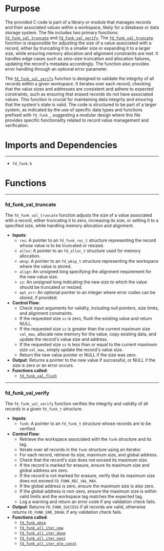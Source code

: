 # Purpose
The provided C code is part of a library or module that manages records and their associated values within a workspace, likely for a database or data storage system. The file includes two primary functions: [`fd_funk_val_truncate`](#fd_funk_val_truncate) and [`fd_funk_val_verify`](#fd_funk_val_verify). The [`fd_funk_val_truncate`](#fd_funk_val_truncate) function is responsible for adjusting the size of a value associated with a record, either by truncating it to a smaller size or expanding it to a larger size, while ensuring memory allocation and alignment constraints are met. It handles edge cases such as zero-size truncation and allocation failures, updating the record's metadata accordingly. The function also provides error handling through an optional error parameter.

The [`fd_funk_val_verify`](#fd_funk_val_verify) function is designed to validate the integrity of all records within a given workspace. It iterates over each record, checking that the value sizes and addresses are consistent and adhere to expected constraints, such as ensuring that erased records do not have associated values. This function is crucial for maintaining data integrity and ensuring that the system's state is valid. The code is structured to be part of a larger system, as indicated by the use of specific data types and functions prefixed with `fd_funk_`, suggesting a modular design where this file provides specific functionality related to record value management and verification.
# Imports and Dependencies

---
- `fd_funk.h`


# Functions

---
### fd\_funk\_val\_truncate<!-- {{#callable:fd_funk_val_truncate}} -->
The `fd_funk_val_truncate` function adjusts the size of a value associated with a record, either truncating it to zero, increasing its size, or setting it to a specified size, while handling memory allocation and alignment.
- **Inputs**:
    - `rec`: A pointer to an `fd_funk_rec_t` structure representing the record whose value is to be truncated or resized.
    - `alloc`: A pointer to an `fd_alloc_t` structure used for memory allocation.
    - `wksp`: A pointer to an `fd_wksp_t` structure representing the workspace where the value is stored.
    - `align`: An unsigned long specifying the alignment requirement for the new value size.
    - `sz`: An unsigned long indicating the new size to which the value should be truncated or resized.
    - `opt_err`: An optional pointer to an integer where error codes can be stored, if provided.
- **Control Flow**:
    - Check input arguments for validity, including null pointers, size limits, and alignment constraints.
    - If the requested size `sz` is zero, flush the existing value and return NULL.
    - If the requested size `sz` is greater than the current maximum size `val_max`, allocate new memory for the value, copy existing data, and update the record's value size and address.
    - If the requested size `sz` is less than or equal to the current maximum size `val_max`, simply update the record's value size.
    - Return the new value pointer or NULL if the size was zero.
- **Output**: Returns a pointer to the new value if successful, or NULL if the size is zero or an error occurs.
- **Functions called**:
    - [`fd_funk_val_flush`](fd_funk_val.h.driver.md#fd_funk_val_flush)


---
### fd\_funk\_val\_verify<!-- {{#callable:fd_funk_val_verify}} -->
The `fd_funk_val_verify` function verifies the integrity and validity of all records in a given `fd_funk_t` structure.
- **Inputs**:
    - `funk`: A pointer to an `fd_funk_t` structure whose records are to be verified.
- **Control Flow**:
    - Retrieve the workspace associated with the `funk` structure and its tag.
    - Iterate over all records in the `funk` structure using an iterator.
    - For each record, retrieve its size, maximum size, and global address.
    - Check that the record's size does not exceed its maximum size.
    - If the record is marked for erasure, ensure its maximum size and global address are zero.
    - If the record is not marked for erasure, verify that its maximum size does not exceed `FD_FUNK_REC_VAL_MAX`.
    - If the global address is zero, ensure the maximum size is also zero.
    - If the global address is non-zero, ensure the maximum size is within valid limits and the workspace tag matches the expected tag.
    - Log a warning and return an error code if any validation check fails.
- **Output**: Returns `FD_FUNK_SUCCESS` if all records are valid, otherwise returns `FD_FUNK_ERR_INVAL` if any validation check fails.
- **Functions called**:
    - [`fd_funk_wksp`](fd_funk.h.driver.md#fd_funk_wksp)
    - [`fd_funk_all_iter_new`](fd_funk_rec.c.driver.md#fd_funk_all_iter_new)
    - [`fd_funk_all_iter_done`](fd_funk_rec.c.driver.md#fd_funk_all_iter_done)
    - [`fd_funk_all_iter_next`](fd_funk_rec.c.driver.md#fd_funk_all_iter_next)
    - [`fd_funk_all_iter_ele_const`](fd_funk_rec.c.driver.md#fd_funk_all_iter_ele_const)


